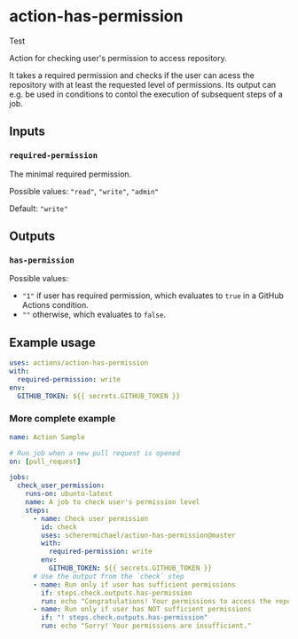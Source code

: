 # action-has-permission

Test

Action for checking user's permission to access repository.

It takes a required permission and checks if the user can acess the repository with at least the requested level of permissions. Its output can e.g. be used in conditions to contol the execution of subsequent steps of a job.

## Inputs

### `required-permission`

The minimal required permission.

Possible values: `"read"`, `"write"`, `"admin"` 

Default: `"write"`

## Outputs

### `has-permission`

Possible values:

- `"1"` if user has required permission, which evaluates to `true` in a GitHub Actions condition.
- `""` otherwise, which evaluates to `false`.

## Example usage

```yaml
uses: actions/action-has-permission
with:
  required-permission: write
env:
  GITHUB_TOKEN: ${{ secrets.GITHUB_TOKEN }}
```

### More complete example

```yaml
name: Action Sample

# Run job when a new pull request is opened
on: [pull_request]

jobs:
  check_user_permission:
    runs-on: ubuntu-latest
    name: A job to check user's permission level
    steps:
      - name: Check user permission
        id: check
        uses: scherermichael/action-has-permission@master
        with:
          required-permission: write
        env:
          GITHUB_TOKEN: ${{ secrets.GITHUB_TOKEN }}
      # Use the output from the `check` step
      - name: Run only if user has sufficient permissions
        if: steps.check.outputs.has-permission
        run: echo "Congratulations! Your permissions to access the repository are sufficient."
      - name: Run only if user has NOT sufficient permissions
        if: "! steps.check.outputs.has-permission"
        run: echo "Sorry! Your permissions are insufficient."
```

